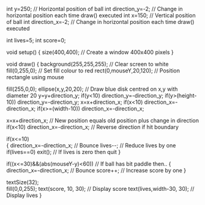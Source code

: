 int y=250;            // Horizontal position of ball
int direction_y=-2;    // Change in horizontal position each time draw() executed
int x=150;            // Vertical position of ball
int direction_x=-2;    // Change in horizontal position each time draw() executed

int lives=5;
int score=0;

void setup()
{
  size(400,400);                  // Create a window 400x400 pixels
}

void draw()
{
  background(255,255,255);        // Clear screen to white  
  fill(0,255,0);                  // Set fill colour to red
  rect(0,mouseY,20,120);     // Position rectangle using mouse
  
  fill(255,0,0);
  ellipse(x,y,20,20);         // Draw blue disk centred on x,y with diameter 20
 y=y+direction_y;
  if(y<10)          direction_y=-direction_y;
  if(y>(height-10)) direction_y=-direction_y;
 x=x+direction_x;
  if(x<10)          direction_x=-direction_x;
  if(x>=(width-10)) direction_x=-direction_x;
  
  x=x+direction_x; // New position equals old position plus change in direction
  if(x<10) direction_x=-direction_x; // Reverse direction if hit boundary
  
  
  if(x<=10)  
   {
     direction_x=-direction_x; // Bounce
     lives--;                  // Reduce lives by one  
     if(lives==0) exit();      // If lives is zero then quit 
   }
   
   
if((x<=30)&&(abs(mouseY-y)<60)) // If ball has bit paddle then..
  {
    direction_x=-direction_x;             // Bounce
    score++;                              // Increase score by one
  }
  
  textSize(32);                
  fill(0,0,255);
  text(score, 10, 30);        // Display score
  text(lives,width-30, 30);   // Display lives
  }
